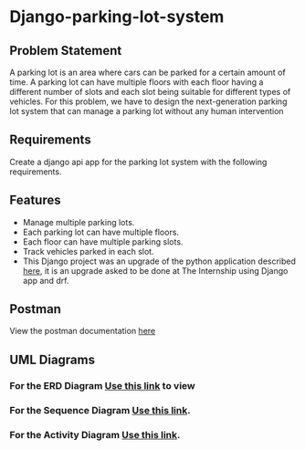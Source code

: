 # Django-parking-lot-system


## Problem Statement
A parking lot is an area where cars can be parked for a certain amount of time. A parking lot can have multiple floors with each floor having a different number of slots and each slot being suitable for different types of vehicles. 
For this problem, we have to design the next-generation parking lot system that can manage a parking lot without any human intervention 

## Requirements
Create a django api app for the parking lot system with the following requirements.

## Features

- Manage multiple parking lots.
- Each parking lot can have multiple floors.
- Each floor can have multiple parking slots.
- Track vehicles parked in each slot.
- This Django project was an upgrade of the python application described [here](https://workat.tech/machine-coding/practice/design-parking-lot-qm6hwq4wkhp8), it is an upgrade asked to be done at The Internship using Django app and drf.

## Postman
  View the postman documentation [here](https://documenter.getpostman.com/view/35136797/2sA3QqfsSv)

## UML Diagrams

### For the ERD Diagram [Use this link](https://drive.google.com/drive/folders/1dSxxI0R7nl1ewDsNSs3z_JmED7Ynkibo) to view

### For the Sequence Diagram  [Use this link](https://drive.google.com/drive/folders/1dUWgmL9IASKAqQo_hWxfUt1g7QulVkgz).

### For the Activity Diagram  [Use this link](https://drive.google.com/drive/folders/1dV4tAVwPgO5O13iO97bdIFJsrIjknlt5).
